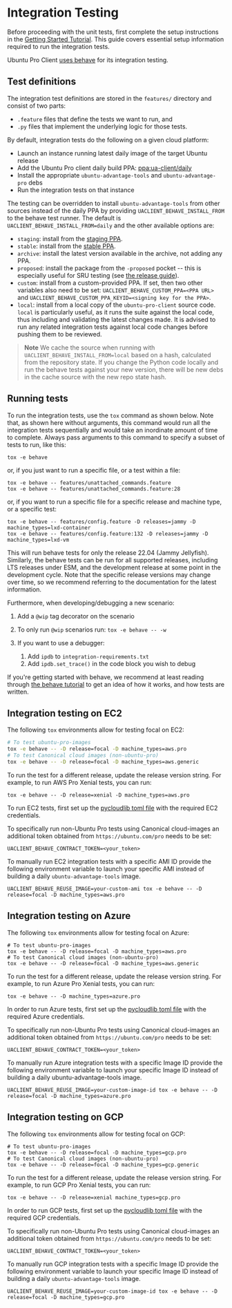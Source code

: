 # Integration Testing

Before proceeding with the unit tests, first complete the setup instructions in
the [Getting Started Tutorial](../tutorials/getting-started.md). This guide
covers essential setup information required to run the integration tests.

Ubuntu Pro Client [uses behave](https://behave.readthedocs.io) for its
integration testing.

## Test definitions

The integration test definitions are stored in the `features/` directory and
consist of two parts:

* `.feature` files that define the tests we want to run, and
* `.py` files that implement the underlying logic for those tests.

By default, integration tests do the following on a given cloud platform:

* Launch an instance running latest daily image of the target Ubuntu release
* Add the Ubuntu Pro client daily build PPA: [ppa:ua-client/daily](https://code.launchpad.net/~ua-client/+archive/ubuntu/daily)
* Install the appropriate `ubuntu-advantage-tools` and `ubuntu-advantage-pro` debs
* Run the integration tests on that instance

The testing can be overridden to install `ubuntu-advantage-tools` from other
sources instead of the daily PPA by providing `UACLIENT_BEHAVE_INSTALL_FROM` to
the behave test runner. The default is `UACLIENT_BEHAVE_INSTALL_FROM=daily`
and the other available options are:

- `staging`: install from the [staging PPA](https://code.launchpad.net/~ua-client/+archive/ubuntu/staging).
- `stable`: install from the [stable PPA](https://code.launchpad.net/~ua-client/+archive/ubuntu/stable).
- `archive`: install the latest version available in the archive, not adding any PPA.
- `proposed`: install the package from the `-proposed` pocket -- this is
  especially useful for SRU testing (see [the release guide](release_a_new_version.md)).
- `custom`: install from a custom-provided PPA. If set, then two other
  variables also need to be set: `UACLIENT_BEHAVE_CUSTOM_PPA=<PPA URL>` and
  `UACLIENT_BEHAVE_CUSTOM_PPA_KEYID=<signing key for the PPA>`.
- `local`: install from a local copy of the `ubuntu-pro-client` source code.
  `local` is particularly useful, as it runs the suite against the local code,
  thus including and validating the latest changes made. It is advised to run
  any related integration tests against local code changes before pushing them
  to be reviewed.

> **Note**
> We cache the source when running with `UACLIENT_BEHAVE_INSTALL_FROM=local`
> based on a hash, calculated from the repository state. If you change the
> Python code locally and run the behave tests against your new version, there
> will be new debs in the cache source with the new repo state hash.

## Running tests

To run the integration tests, use the `tox` command as shown below. Note that,
as shown here without arguments, this command would run all the integration
tests sequentially and would take an inordinate amount of time to complete.
Always pass arguments to this command to specify a subset of tests to run, like
this:

```shell
tox -e behave
```

or, if you just want to run a specific file, or a test within a file:

```shell
tox -e behave -- features/unattached_commands.feature
tox -e behave -- features/unattached_commands.feature:28
```

or, if you want to run a specific file for a specific release and machine type,
or a specific test:

```shell
tox -e behave -- features/config.feature -D releases=jammy -D machine_types=lxd-container
tox -e behave -- features/config.feature:132 -D releases=jammy -D machine_types=lxd-vm
```

This will run behave tests for only the release 22.04 (Jammy Jellyfish).
Similarly, the behave tests can be run for all supported releases, including
LTS releases under ESM, and the development release at some point in the
development cycle. Note that the specific release versions may change over
time, so we recommend referring to the documentation for the latest information.

Furthermore, when developing/debugging a new scenario:

1. Add a `@wip` tag decorator on the scenario
2. To only run `@wip` scenarios run: `tox -e behave -- -w`
3. If you want to use a debugger:

   1. Add `ipdb` to `integration-requirements.txt`
   2. Add `ipdb.set_trace()` in the code block you wish to debug

If you're getting started with behave, we recommend at least reading
through [the behave tutorial](https://behave.readthedocs.io/en/latest/tutorial.html)
to get an idea of how it works, and how tests are written.

## Integration testing on EC2

The following `tox` environments allow for testing focal on EC2:

```bash
# To test ubuntu-pro-images
tox -e behave -- -D release=focal -D machine_types=aws.pro
# To test Canonical cloud images (non-ubuntu-pro)
tox -e behave -- -D release=focal -D machine_types=aws.generic
```

To run the test for a different release, update the release version string. For
example, to run AWS Pro Xenial tests, you can run:

```
tox -e behave -- -D release=xenial -D machine_types=aws.pro
```

To run EC2 tests, first set up the
[pycloudlib toml file](https://github.com/canonical/pycloudlib/blob/main/pycloudlib.toml.template)
with the required EC2 credentials.

To specifically run non-Ubuntu Pro tests using Canonical cloud-images an
additional token obtained from `https://ubuntu.com/pro` needs to be set:

```
UACLIENT_BEHAVE_CONTRACT_TOKEN=<your_token>
```

To manually run EC2 integration tests with a specific AMI ID provide the
following environment variable to launch your specific  AMI instead of building
a daily `ubuntu-advantage-tools` image.

```
UACLIENT_BEHAVE_REUSE_IMAGE=your-custom-ami tox -e behave -- -D release=focal -D machine_types=aws.pro
```

## Integration testing on Azure

The following `tox` environments allow for testing focal on Azure:

```
# To test ubuntu-pro-images
tox -e behave -- -D release=focal -D machine_types=aws.pro
# To test Canonical cloud images (non-ubuntu-pro)
tox -e behave -- -D release=focal -D machine_types=aws.generic
```

To run the test for a different release, update the release version string. For
example, to run Azure Pro Xenial tests, you can run:

```
tox -e behave -- -D machine_types=azure.pro
```

In order to run Azure tests, first set up the
[pycloudlib toml file](https://github.com/canonical/pycloudlib/blob/main/pycloudlib.toml.template)
with the required Azure credentials.

To specifically run non-Ubuntu Pro tests using Canonical cloud-images an
additional token obtained from `https://ubuntu.com/pro` needs to be set:

```
UACLIENT_BEHAVE_CONTRACT_TOKEN=<your_token>
```

To manually run Azure integration tests with a specific Image ID provide the
following environment variable to launch your specific Image ID instead of
building a daily ubuntu-advantage-tools image.

```
UACLIENT_BEHAVE_REUSE_IMAGE=your-custom-image-id tox -e behave -- -D release=focal -D machine_types=azure.pro
```

## Integration testing on GCP

The following `tox` environments allow for testing focal on GCP:

```
# To test ubuntu-pro-images
tox -e behave -- -D release=focal -D machine_types=gcp.pro
# To test Canonical cloud images (non-ubuntu-pro)
tox -e behave -- -D release=focal -D machine_types=gcp.generic
```

To run the test for a different release, update the release version string. For
example, to run GCP Pro Xenial tests, you can run:

```
tox -e behave -- -D release=xenial machine_types=gcp.pro
```

In order to run GCP tests, first set up the
[pycloudlib toml file](https://github.com/canonical/pycloudlib/blob/main/pycloudlib.toml.template)
with the required GCP credentials.

To specifically run non-Ubuntu Pro tests using Canonical cloud-images an
additional token obtained from `https://ubuntu.com/pro` needs to be set:

```
UACLIENT_BEHAVE_CONTRACT_TOKEN=<your_token>
```

To manually run GCP integration tests with a specific Image ID provide the
following environment variable to launch your specific Image ID instead of
building a daily `ubuntu-advantage-tools` image.

```
UACLIENT_BEHAVE_REUSE_IMAGE=your-custom-image-id tox -e behave -- -D release=focal -D machine_types=gcp.pro
```
